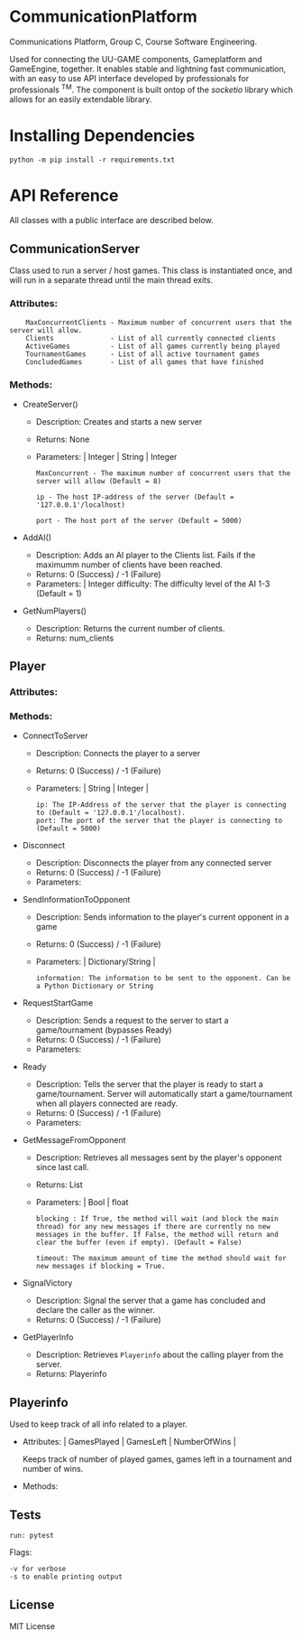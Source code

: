 # CommunicationPlatform
Communications Platform, Group C, Course Software Engineering. 

Used for connecting the UU-GAME components, Gameplatform and GameEngine, together. It enables stable and lightning fast communication, with an easy to use API interface developed by professionals for professionals <sup>TM</sup>. The component is built ontop of the _socketio_ library which allows for an easily extendable library.  

# Installing Dependencies
    python -m pip install -r requirements.txt

# API Reference
All classes with a public interface are described below. 
## CommunicationServer
Class used to run a server / host games. This class is instantiated once, and will run in a separate thread until the main thread exits. 
  ### Attributes:
        MaxConcurrentClients - Maximum number of concurrent users that the server will allow. 
        Clients              - List of all currently connected clients
        ActiveGames          - List of all games currently being played
        TournamentGames      - List of all active tournament games
        ConcludedGames       - List of all games that have finished
  ### Methods:   
  
* CreateServer()
  - Description: Creates and starts a new server
  - Returns: None
  - Parameters: | Integer | String | Integer
 
        MaxConcurrent - The maximum number of concurrent users that the server will allow (Default = 8)

        ip - The host IP-address of the server (Default = '127.0.0.1'/localhost)

        port - The host port of the server (Default = 5000)

* AddAI()
  - Description: Adds an AI player to the Clients list. Fails if the maximumm number of clients have been reached.
  - Returns: 0 (Success) / -1 (Failure)
  - Parameters: | Integer 
        difficulty: The difficulty level of the AI 1-3 (Default = 1)

* GetNumPlayers()
  - Description: Returns the current number of clients.
  - Returns: num_clients
  
## Player
  ### Attributes:
  ### Methods: 
* ConnectToServer 
  - Description: Connects the player to a server
  - Returns: 0 (Success) / -1 (Failure)
  - Parameters: | String | Integer |
  
        ip: The IP-Address of the server that the player is connecting to (Default = '127.0.0.1'/localhost).
        port: The port of the server that the player is connecting to (Default = 5000) 

* Disconnect 
  - Description: Disconnects the player from any connected server
  - Returns: 0 (Success) / -1 (Failure)
  - Parameters:

* SendInformationToOpponent 
  - Description: Sends information to the player's current opponent in a game
  - Returns: 0 (Success) / -1 (Failure)
  - Parameters: | Dictionary/String |
  
        information: The information to be sent to the opponent. Can be a Python Dictionary or String

* RequestStartGame 
  - Description: Sends a request to the server to start a game/tournament (bypasses Ready) 
  - Returns: 0 (Success) / -1 (Failure)
  - Parameters:

* Ready
  - Description: Tells the server that the player is ready to start a game/tournament. Server will automatically start a game/tournament when all players connected are ready.
  - Returns: 0 (Success) / -1 (Failure)
  - Parameters:

* GetMessageFromOpponent 
  - Description: Retrieves all messages sent by the player's opponent since last call.
  - Returns: List
  - Parameters: | Bool | float

        blocking : If True, the method will wait (and block the main thread) for any new messages if there are currently no new messages in the buffer. If False, the method will return and clear the buffer (even if empty). (Default = False)

        timeout: The maximum amount of time the method should wait for new messages if blocking = True.

* SignalVictory
  - Description: Signal the server that a game has concluded and declare the caller as the winner.
  - Returns: 0 (Success) / -1 (Failure)

* GetPlayerInfo 
  - Description: Retrieves `Playerinfo` about the calling player from the server.
  - Returns: Playerinfo


## Playerinfo
  Used to keep track of all info related to a player. 
  - Attributes: |
      GamesPlayed |
      GamesLeft |
      NumberOfWins |
      
      Keeps track of number of played games, games left in a tournament and number of wins. 
  - Methods: 

## Tests
    run: pytest
Flags:

    -v for verbose
    -s to enable printing output
  
## License
MIT License

